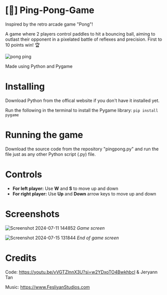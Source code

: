 # [🏓] Ping-Pong-Game
Inspired by the retro arcade game "Pong"!

A game where 2 players control paddles to hit a bouncing ball, aiming to outlast their opponent in a pixelated battle of reflexes and precision. First to 10 points win! 🏆

![pong ping](https://github.com/JAW-05/Ping-Pong-Game/assets/174991311/7634e382-381f-4db9-93ec-69e6d2de1a4b)


Made using Python and Pygame 
# Installing
Download Python from the offical website if you don't have it installed yet.

Run the following in the terminal to install the Pygame library: `pip install pygame`

# Running the game
Download the source code from the repository "pingpong.py" and run the file just as any other Python script (.py) file.

# Controls 
* **For left player:** Use **W** and **S** to move up and down
* **For right player:** Use **Up** and **Down** arrow keys to move up and down

# Screenshots

![Screenshot 2024-07-11 144852](https://github.com/user-attachments/assets/9003bc5c-be28-421b-973d-c49a84825b18)
*Game screen*

![Screenshot 2024-07-15 131844](https://github.com/user-attachments/assets/47bf9543-22dc-4716-a2cb-b5bee05e0de3)
*End of game screen*

# Credits 
Code: 
https://youtu.be/vVGTZlnnX3U?si=w2YDxoTO4Bwkhbcl &
Jeryann Tan

Music:
https://www.FesliyanStudios.com


